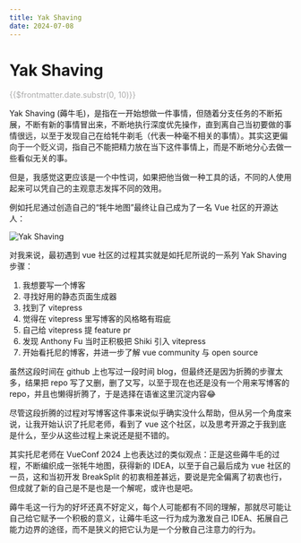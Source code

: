 ```yaml
---
title: Yak Shaving
date: 2024-07-08
---
```


# Yak Shaving

<p style="color: #aaa">{{$frontmatter.date.substr(0, 10)}}</p>

Yak Shaving (薅牛毛)，是指在一开始想做一件事情，但随着分支任务的不断拓展，不断有新的事情冒出来，不断地执行深度优先操作，直到离自己当初要做的事情很远，以至于发现自己在给牦牛剃毛（代表一种毫不相关的事情）。其实这更偏向于一个贬义词，指自己不能把精力放在当下这件事情上，而是不断地分心去做一些看似无关的事。

但是，我感觉这更应该是一个中性词，如果把他当做一种工具的话，不同的人使用起来可以凭自己的主观意志发挥不同的效用。

例如托尼通过创造自己的“牦牛地图”最终让自己成为了一名 Vue 社区的开源达人：

![Yak Shaving](/yak-shaving.webp)

对我来说，最初遇到 vue 社区的过程其实就是如托尼所说的一系列 Yak Shaving 步骤：

1. 我想要写一个博客
2. 寻找好用的静态页面生成器
3. 找到了 vitepress
4. 觉得在 vitepress 里写博客的风格略有瑕疵
5. 自己给 vitepress 提 feature pr
6. 发现 Anthony Fu 当时正积极把 Shiki 引入 vitepress
7. 开始看托尼的博客，并进一步了解 vue community 与 open source

虽然这段时间在 github 上也写过一段时间 blog，但最终还是因为折腾的步骤太多，结果把 repo 写了又删，删了又写，以至于现在也还是没有一个用来写博客的 repo，并且也懒得折腾了，于是选择在语雀这里沉淀内容😂

尽管这段折腾的过程对写博客这件事来说似乎确实没什么帮助，但从另一个角度来说，让我开始认识了托尼老师，看到了 vue 这个社区，以及思考开源之于我到底是什么，至少从这些过程上来说还是挺不错的。

其实托尼老师在 VueConf 2024 上也表达过的类似观点：正是这些薅牛毛的过程，不断编织成一张牦牛地图，获得新的 IDEA，以至于自己最后成为 vue 社区的一员，这和当初开发 BreakSplit 的初衷相差甚远，要说是完全偏离了初衷也行，但成就了新的自己是不是也是一个解呢，或许也是吧。

薅牛毛这一行为的好坏还真不好定义，每个人可能都有不同的理解，那就尽可能让自己给它赋予一个积极的意义，让薅牛毛这一行为成为激发自己 IDEA、拓展自己能力边界的途径，而不是狭义的把它认为是一个分散自己注意力的行为。
